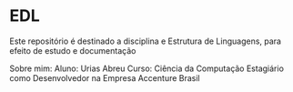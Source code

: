 # EDL
Este repositório é destinado a disciplina e Estrutura de Linguagens, para efeito de estudo e documentação

Sobre mim:
Aluno: Urias Abreu
Curso: Ciência da Computação
Estagiário como Desenvolvedor na Empresa Accenture Brasil
